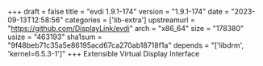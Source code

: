 +++
draft = false
title = "evdi 1.9.1-174"
version = "1.9.1-174"
date = "2023-09-13T12:58:56"
categories = ['lib-extra']
upstreamurl = "https://github.com/DisplayLink/evdi"
arch = "x86_64"
size = "178380"
usize = "463193"
sha1sum = "9f48beb71c35a5e86195acd67ca270ab18718f1a"
depends = "['libdrm', 'kernel=6.5.3-1']"
+++
Extensible Virtual Display Interface